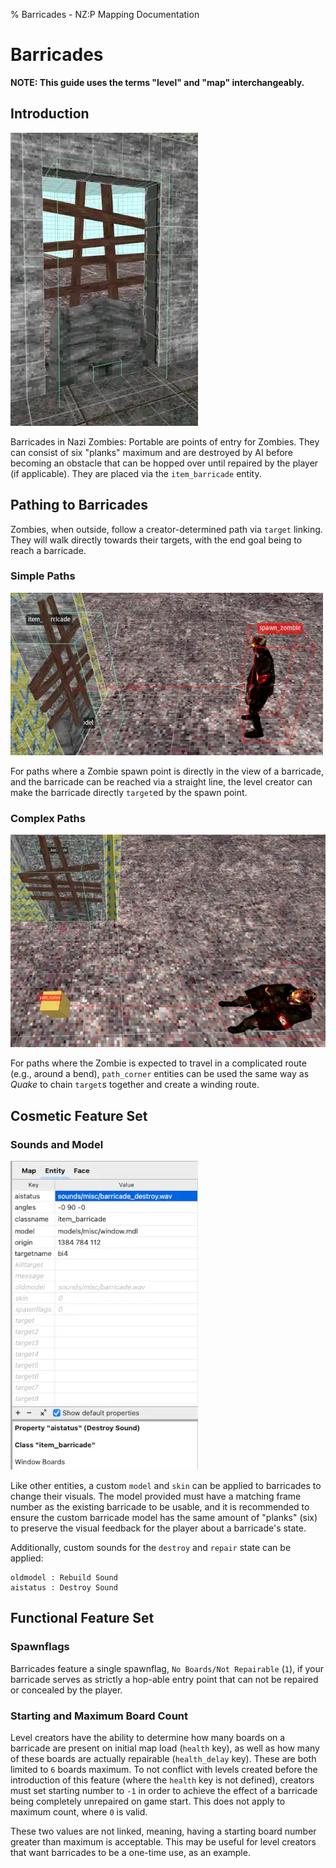 % Barricades - NZ:P Mapping Documentation
# Barricades

__NOTE: This guide uses the terms "level" and "map" interchangeably.__

## Introduction

![A Barricade in _Nacht der Untoten_](../res/images/barricade.webp)

Barricades in Nazi Zombies: Portable are points of entry for Zombies. They can consist of six "planks" maximum and are destroyed by AI before becoming an obstacle that can be hopped over until repaired by the player (if applicable). They are placed via the `item_barricade` entity.

## Pathing to Barricades

Zombies, when outside, follow a creator-determined path via `target` linking. They will walk directly towards their targets, with the end goal being to reach a barricade.

### Simple Paths

![A simple path from a Zombie directly to a barricade, illustrated via the red arrow](../res/images/barricade_path_simple.webp)

For paths where a Zombie spawn point is directly in the view of a barricade, and the barricade can be reached via a straight line, the level creator can make the barricade directly `target`ed by the spawn point.

### Complex Paths

![A complex path from a Zombie, to a `path_corner`, then to the barricade, forming a right angle.](../res/images/barricade_path_complex.webp)

For paths where the Zombie is expected to travel in a complicated route (e.g., around a bend), `path_corner` entities can be used the same way as _Quake_ to chain `target`s together and create a winding route.

## Cosmetic Feature Set

### Sounds and Model

![Setting custom sounds for a barricade](../res/images/barricade_custom_sound.webp)

Like other entities, a custom `model` and `skin` can be applied to barricades to change their visuals. The model provided must have a matching frame number as the existing barricade to be usable, and it is recommended to ensure the custom barricade model has the same amount of "planks" (six) to preserve the visual feedback for the player about a barricade's state.

Additionally, custom sounds for the `destroy` and `repair` state can be applied:

```
oldmodel : Rebuild Sound
aistatus : Destroy Sound
```

## Functional Feature Set

### Spawnflags

Barricades feature a single spawnflag, `No Boards/Not Repairable` (`1`), if your barricade serves as strictly a hop-able entry point that can not be repaired or concealed by the player.

### Starting and Maximum Board Count

Level creators have the ability to determine how many boards on a barricade are present on initial map load (`health` key), as well as how many of these boards are actually repairable (`health_delay` key). These are both limited to `6` boards maximum. To not conflict with levels created before the introduction of this feature (where the `health` key is not defined), creators must set starting number to `-1` in order to achieve the effect of a barricade being completely unrepaired on game start. This does not apply to maximum count, where `0` is valid.

These two values are not linked, meaning, having a starting board number greater than maximum is acceptable. This may be useful for level creators that want barricades to be a one-time use, as an example.